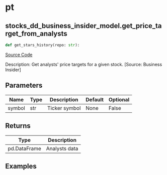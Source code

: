 # pt

## stocks_dd_business_insider_model.get_price_target_from_analysts

```python
def get_stars_history(repo: str):
```
[Source Code](https://github.com/OpenBB-finance/OpenBBTerminal/tree/main/openbb_terminal/stocks/due_diligence/business_insider_model.py#L19)

Description: Get analysts' price targets for a given stock. [Source: Business Insider]

## Parameters

| Name | Type | Description | Default | Optional |
| ---- | ---- | ----------- | ------- | -------- |
| symbol | str | Ticker symbol | None | False |

## Returns

| Type | Description |
| ---- | ----------- |
| pd.DataFrame | Analysts data |

## Examples

